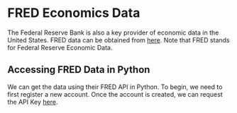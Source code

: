 # FRED Economics Data

The Federal Reserve Bank is also a key provider of economic data in the United States. FRED data can be obtained from [here](https://fred.stlouisfed.org). Note that FRED stands for Federal Reserve Economic Data.

## Accessing FRED Data in Python
We can get the data using their FRED API in Python. To begin, we need to first register a new account. Once the account is created, we can request the API Key [here](https://fredaccount.stlouisfed.org/apikeys).
